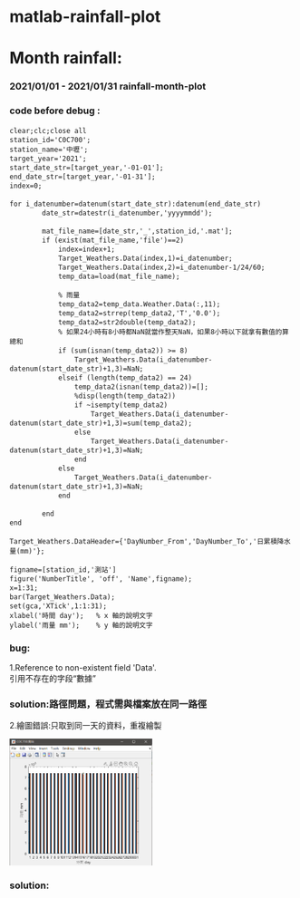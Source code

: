 # matlab-rainfall-plot
# Month rainfall:
### 2021/01/01 - 2021/01/31  rainfall-month-plot
### code before debug :
```
clear;clc;close all
station_id='C0C700';
station_name='中壢';
target_year='2021';
start_date_str=[target_year,'-01-01'];
end_date_str=[target_year,'-01-31'];
index=0;

for i_datenumber=datenum(start_date_str):datenum(end_date_str)
        date_str=datestr(i_datenumber,'yyyymmdd');
        
        mat_file_name=[date_str,'_',station_id,'.mat'];
        if (exist(mat_file_name,'file')==2)
            index=index+1;
            Target_Weathers.Data(index,1)=i_datenumber;
            Target_Weathers.Data(index,2)=i_datenumber-1/24/60;
            temp_data=load(mat_file_name);
            
            % 雨量
            temp_data2=temp_data.Weather.Data(:,11);
            temp_data2=strrep(temp_data2,'T','0.0');
            temp_data2=str2double(temp_data2);
            % 如果24小時有8小時都NaN就當作整天NaN，如果8小時以下就拿有數值的算總和
            if (sum(isnan(temp_data2)) >= 8)
                Target_Weathers.Data(i_datenumber-datenum(start_date_str)+1,3)=NaN;
            elseif (length(temp_data2) == 24)
                temp_data2(isnan(temp_data2))=[];
                %disp(length(temp_data2))
                if ~isempty(temp_data2)
                    Target_Weathers.Data(i_datenumber-datenum(start_date_str)+1,3)=sum(temp_data2);
                else
                    Target_Weathers.Data(i_datenumber-datenum(start_date_str)+1,3)=NaN;  
                end
            else
                Target_Weathers.Data(i_datenumber-datenum(start_date_str)+1,3)=NaN;            
            end

        end
end

Target_Weathers.DataHeader={'DayNumber_From','DayNumber_To','日累積降水量(mm)'};

figname=[station_id,'測站']
figure('NumberTitle', 'off', 'Name',figname);
x=1:31;
bar(Target_Weathers.Data);
set(gca,'XTick',1:1:31);
xlabel('時間 day');	% x 軸的說明文字
ylabel('雨量 mm');	% y 軸的說明文字

```
### bug:
1.Reference to non-existent field 'Data'.<br>引用不存在的字段“數據”<br>
### solution:路徑問題，程式需與檔案放在同一路徑</p>
2.繪圖錯誤:只取到同一天的資料，重複繪製
<p align="left"><img src='https://raw.githubusercontent.com/luoyan109/matlab-rainfall-plot/main/plot%20image/error1.PNG' width="50%" height="50%"></p>

### solution:


